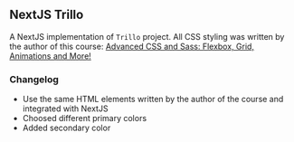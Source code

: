 ## NextJS Trillo

A NextJS implementation of `Trillo` project. All CSS styling was written by the author of this course: [Advanced CSS and Sass: Flexbox, Grid, Animations and More!](https://www.udemy.com/course/advanced-css-and-sass/)

### Changelog

- Use the same HTML elements written by the author of the course and integrated with NextJS
- Choosed different primary colors
- Added secondary color
